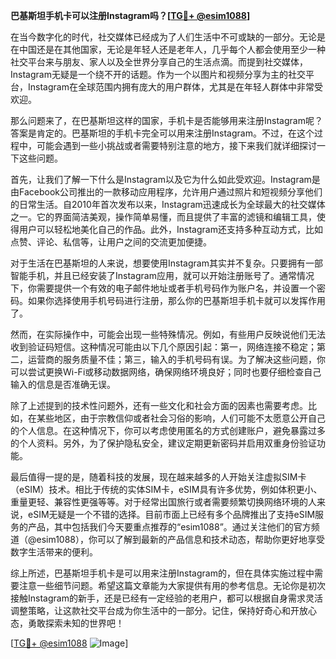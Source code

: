 **巴基斯坦手机卡可以注册Instagram吗？[[TG💪+ @esim1088](https://t.me/s/esim1088)]**

在当今数字化的时代，社交媒体已经成为了人们生活中不可或缺的一部分。无论是在中国还是在其他国家，无论是年轻人还是老年人，几乎每个人都会使用至少一种社交平台来与朋友、家人以及全世界分享自己的生活点滴。而提到社交媒体，Instagram无疑是一个绕不开的话题。作为一个以图片和视频分享为主的社交平台，Instagram在全球范围内拥有庞大的用户群体，尤其是在年轻人群体中非常受欢迎。

那么问题来了，在巴基斯坦这样的国家，手机卡是否能够用来注册Instagram呢？答案是肯定的。巴基斯坦的手机卡完全可以用来注册Instagram。不过，在这个过程中，可能会遇到一些小挑战或者需要特别注意的地方，接下来我们就详细探讨一下这些问题。

首先，让我们了解一下什么是Instagram以及它为什么如此受欢迎。Instagram是由Facebook公司推出的一款移动应用程序，允许用户通过照片和短视频分享他们的日常生活。自2010年首次发布以来，Instagram迅速成长为全球最大的社交媒体之一。它的界面简洁美观，操作简单易懂，而且提供了丰富的滤镜和编辑工具，使得用户可以轻松地美化自己的作品。此外，Instagram还支持多种互动方式，比如点赞、评论、私信等，让用户之间的交流更加便捷。

对于生活在巴基斯坦的人来说，想要使用Instagram其实并不复杂。只要拥有一部智能手机，并且已经安装了Instagram应用，就可以开始注册账号了。通常情况下，你需要提供一个有效的电子邮件地址或者手机号码作为账户名，并设置一个密码。如果你选择使用手机号码进行注册，那么你的巴基斯坦手机卡就可以发挥作用了。

然而，在实际操作中，可能会出现一些特殊情况。例如，有些用户反映说他们无法收到验证码短信。这种情况可能由以下几个原因引起：第一，网络连接不稳定；第二，运营商的服务质量不佳；第三，输入的手机号码有误。为了解决这些问题，你可以尝试更换Wi-Fi或移动数据网络，确保网络环境良好；同时也要仔细检查自己输入的信息是否准确无误。

除了上述提到的技术性问题外，还有一些文化和社会方面的因素也需要考虑。比如，在某些地区，由于宗教信仰或者社会习俗的影响，人们可能不太愿意公开自己的个人信息。在这种情况下，你可以考虑使用匿名的方式创建账户，避免暴露过多的个人资料。另外，为了保护隐私安全，建议定期更新密码并启用双重身份验证功能。

最后值得一提的是，随着科技的发展，现在越来越多的人开始关注虚拟SIM卡（eSIM）技术。相比于传统的实体SIM卡，eSIM具有许多优势，例如体积更小、重量更轻、兼容性更强等等。对于经常出国旅行或者需要频繁切换网络环境的人来说，eSIM无疑是一个不错的选择。目前市面上已经有多个品牌推出了支持eSIM服务的产品，其中包括我们今天要重点推荐的“esim1088”。通过关注他们的官方频道（@esim1088），你可以了解到最新的产品信息和技术动态，帮助你更好地享受数字生活带来的便利。

综上所述，巴基斯坦手机卡是可以用来注册Instagram的，但在具体实施过程中需要注意一些细节问题。希望这篇文章能为大家提供有用的参考信息。无论你是初次接触Instagram的新手，还是已经有一定经验的老用户，都可以根据自身需求灵活调整策略，让这款社交平台成为你生活中的一部分。记住，保持好奇心和开放心态，勇敢探索未知的世界吧！

[[TG💪+ @esim1088](https://t.me/s/esim1088) ![Image](https://i.postimg.cc/4NQfJmqS/Snipaste-2025-05-13-00-14-12.png)]